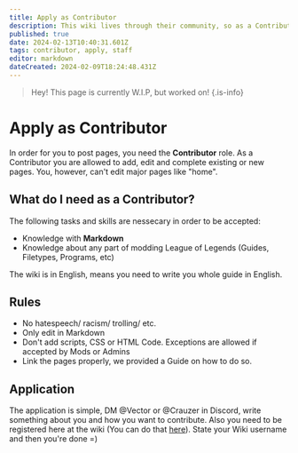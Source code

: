 ```yaml
---
title: Apply as Contributor
description: This wiki lives through their community, so as a Contributor you can help out here by adding/ editing pages.
published: true
date: 2024-02-13T10:40:31.601Z
tags: contributor, apply, staff
editor: markdown
dateCreated: 2024-02-09T18:24:48.431Z
---
```


> Hey!
> This page is currently W.I.P, but worked on!
{.is-info}

# Apply as Contributor

In order for you to post pages, you need the **Contributor** role. As a Contributor you are allowed to add, edit and complete existing or new pages. You, however, can't edit major pages like "home".

## What do I need as a Contributor?

The following tasks and skills are nessecary in order to be accepted:

- Knowledge with **Markdown**
- Knowledge about any part of modding League of Legends (Guides, Filetypes, Programs, etc)

The wiki is in English, means you need to write you whole guide in English.

## Rules

- No hatespeech/ racism/ trolling/ etc.
- Only edit in Markdown
- Don't add scripts, CSS or HTML Code. Exceptions are allowed if accepted by Mods or Admins
- Link the pages properly, we provided a Guide on how to do so.

## Application

The application is simple, DM @Vector or @Crauzer in Discord, write something about you and how you want to contribute. Also you need to be registered here at the wiki (You can do that [here](https://wiki.vecslab.com/login)). State your Wiki username and then you're done =)

